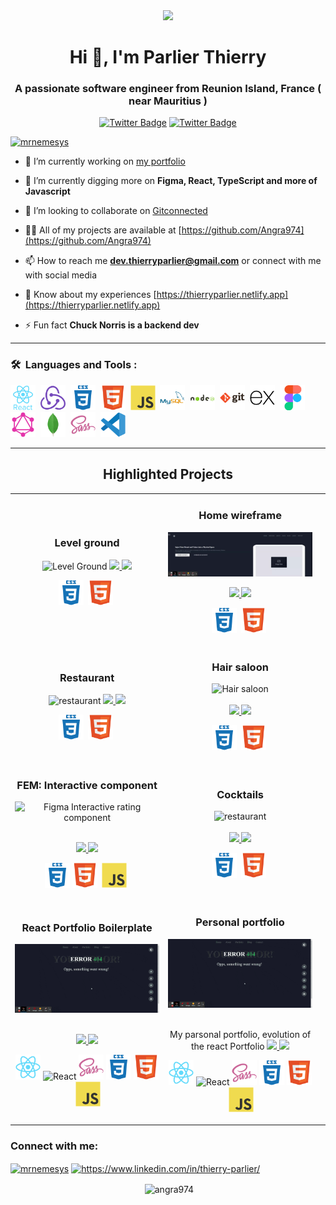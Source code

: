 <div id="header" align="center">
  <img src="https://media.giphy.com/media/M9gbBd9nbDrOTu1Mqx/giphy.gif" width="100"/>
</div>

<h1 align="center">Hi 👋, I'm Parlier Thierry</h1>
<h3 align="center">A passionate software engineer from Reunion Island, France ( near Mauritius )</h3>
<p align="center">
<a href="https://www.linkedin.com/in/thierry-parlier"><img src="https://img.shields.io/badge/LinkedIn-blue?style=for-the-badge&logo=linkedin&logoColor=white" alt="Twitter Badge"></a> <a href="https://twitter.com/ParlierThierry"><img src="https://img.shields.io/badge/Twitter-blue?style=for-the-badge&logo=twitter&logoColor=white" alt="Twitter Badge"></a>
</p>

<p align="left"> <a href="https://twitter.com/mrnemesys" target="blank"><img src="https://img.shields.io/twitter/follow/mrnemesys?logo=twitter&style=for-the-badge" alt="mrnemesys" /></a> </p>

- 🔭 I’m currently working on [my portfolio](https://thierryparlier.netlify.app)

- 🌱 I’m currently digging more on **Figma, React, TypeScript and more of Javascript**

- 👯 I’m looking to collaborate on [Gitconnected](https://git-connected.herokuapp.com/)

- 👨‍💻 All of my projects are available at [https://github.com/Angra974](https://github.com/Angra974)

- 📫 How to reach me **dev.thierryparlier@gmail.com** or connect with me with social media

- 📄 Know about my experiences [https://thierryparlier.netlify.app](https://thierryparlier.netlify.app)

- ⚡ Fun fact **Chuck Norris is a backend dev**

---

### 🛠 &nbsp;Languages and Tools :

<p>
<img src="https://github.com/devicons/devicon/blob/master/icons/react/react-original-wordmark.svg" title="React" alt="React" width="40" height="40"/>&nbsp;
<img src="https://github.com/devicons/devicon/blob/master/icons/redux/redux-original.svg" title="Redux" alt="Redux " width="40" height="40"/>&nbsp;
<img src="https://github.com/devicons/devicon/blob/master/icons/css3/css3-plain-wordmark.svg"  title="CSS3" alt="CSS" width="40" height="40"/>&nbsp;
<img src="https://github.com/devicons/devicon/blob/master/icons/html5/html5-original.svg" title="HTML5" alt="HTML" width="40" height="40"/>&nbsp;
<img src="https://github.com/devicons/devicon/blob/master/icons/javascript/javascript-original.svg" title="JavaScript" alt="JavaScript" width="40" height="40"/>&nbsp;
<img src="https://github.com/devicons/devicon/blob/master/icons/mysql/mysql-original-wordmark.svg" title="MySQL"  alt="MySQL" width="40" height="40"/>&nbsp;
<img src="https://github.com/devicons/devicon/blob/master/icons/nodejs/nodejs-original-wordmark.svg" title="NodeJS" alt="NodeJS" width="40" height="40"/>&nbsp;
<img src="https://github.com/devicons/devicon/blob/master/icons/git/git-original-wordmark.svg" title="Git" **alt="Git" width="40" height="40"/>&nbsp;
<img src="https://github.com/devicons/devicon/blob/master/icons/express/express-original.svg" title="Express" **alt="Express" width="40" height="40"/>&nbsp;
<img src="https://github.com/devicons/devicon/blob/master/icons/figma/figma-original.svg" title="Figma" **alt="Figma" width="40" height="40"/>&nbsp;
<img src="https://github.com/devicons/devicon/blob/master/icons/graphql/graphql-plain.svg" title="GraphQl" **alt="GraphQl" width="40" height="40"/>&nbsp;
<img src="https://github.com/devicons/devicon/blob/master/icons/mongodb/mongodb-original.svg" title="MongoDB" **alt="MondoDB" width="40" height="40"/>&nbsp;
<img src="https://github.com/devicons/devicon/blob/master/icons/sass/sass-original.svg" title="Sass" **alt="Sass" width="40" height="40"/>&nbsp;
<img src="https://github.com/devicons/devicon/blob/master/icons/vscode/vscode-original.svg" title="VsCode" **alt="VsCode" width="40" height="40"/>&nbsp;
</p>

---

<h2 align="center">Highlighted Projects </h2>
<div align="center">
<table>
<tr>
<td width="50%" align="center" >
<h3 color="white">Level ground</h2>
<p>
<a href='https://github.com/Angra974/-100devs-level-ground'>
</a>
  <img src='./gifs/level-ground.gif' title="Level Ground" alt="Level Ground">


  <a href="https://github.com/Angra974/-100devs-level-ground" target="_blank">

<img src="https://img.shields.io/badge/Code-black?style=for-the-badge&logo=github"/>
</a>
<a href="https://angra974.github.io/-100devs-level-ground//" target="_blank">
<img src="https://img.shields.io/badge/-website-blue?style=for-the-badge"/>
</a>
</p>
<img src="https://github.com/devicons/devicon/blob/master/icons/css3/css3-plain-wordmark.svg"  title="CSS3" alt="CSS" width="40" height="40"/>&nbsp;
<img src="https://github.com/devicons/devicon/blob/master/icons/html5/html5-original.svg" title="HTML5" alt="HTML" width="40" height="40"/>&nbsp;
</p>
</td>

<td width="50%" align="center" >
<h3 color="white">Home wireframe</h2>
<p>
<a href='https://github.com/Angra974/-100devs-homepage-wireframe'>
  <img src='./gifs/homewireframe.gif' title="Home wireframe" alt="Home wireframe" />
</a>
</p>
<p>
  <a href="https://github.com/Angra974/-100devs-homepage-wireframe" target="_blank">

<img src="https://img.shields.io/badge/Code-black?style=for-the-badge&logo=github"/>
</a>


<a href="https://angra974.github.io/-100devs-homepage-wireframe/" target="_blank">
<img src="https://img.shields.io/badge/-website-blue?style=for-the-badge"/>
</a>
</p>
<p><img src="https://github.com/devicons/devicon/blob/master/icons/css3/css3-plain-wordmark.svg"  title="CSS3" alt="CSS" width="40" height="40"/>&nbsp;
<img src="https://github.com/devicons/devicon/blob/master/icons/html5/html5-original.svg" title="HTML5" alt="HTML" width="40" height="40"/>&nbsp;</p>
</p>
</td>
</tr>
<tr>
<td width="50%" align="center" >
<h3 color="white">Restaurant</h2>
<p>
<a href='https://angra974.github.io/-100devs-restaurant/'>
</a>


  <img src='./gifs/Restaurant.gif' title="Restaurant" alt="restaurant" />

  <a href="https://angra974.github.io/-100devs-restaurant/" target="_blank">
<img src="https://img.shields.io/badge/Code-black?style=for-the-badge&logo=github"/>
</a>
<a href="https://angra974.github.io/-100devs-restaurant/" target="_blank">
<img src="https://img.shields.io/badge/-website-blue?style=for-the-badge"/>
</a>
</p>
<img src="https://github.com/devicons/devicon/blob/master/icons/css3/css3-plain-wordmark.svg"  title="CSS3" alt="CSS" width="40" height="40"/>&nbsp;
<img src="https://github.com/devicons/devicon/blob/master/icons/html5/html5-original.svg" title="HTML5" alt="HTML" width="40" height="40"/>&nbsp;

</p>

</td>

<td width="50%" align="center" >
<h3 color="white">Hair saloon</h2>
<p>
<a href='https://angra974.github.io/-100devs-hair-saloon/'>
</a>
  <img src='./gifs/hair-saloon.gif' title="Hair saloon" alt="Hair saloon">
<br>
<br>

  <a href="https://angra974.github.io/-100devs-hair-saloon/" target="_blank">

<img src="https://img.shields.io/badge/Code-black?style=for-the-badge&logo=github"/>
</a>
<a href="https://angra974.github.io/-100devs-hair-saloon/" target="_blank">
<img src="https://img.shields.io/badge/-website-blue?style=for-the-badge"/>
</a>
</p>
<p><img src="https://github.com/devicons/devicon/blob/master/icons/css3/css3-plain-wordmark.svg"  title="CSS3" alt="CSS" width="40" height="40"/>&nbsp;
<img src="https://github.com/devicons/devicon/blob/master/icons/html5/html5-original.svg" title="HTML5" alt="HTML" width="40" height="40"/>&nbsp;</p>
</p>

</td>
</tr>

<tr>
<td width="50%" align="center" >
<h3 color="white">FEM: Interactive component</h2>

<a href='https://interactive-rating-component-thierryparlier.netlify.app/'>
</a>
  <img src='./gifs/FEM/interactive-rating-component.gif' title="Figma: interactive rating component" alt="Figma Interactive rating component" />
<br>
<br>
<p>
  <a href="https://github.com/Angra974/FrontEndMentor/Free/interactive-rating-component/" target="_blank">

<img src="https://img.shields.io/badge/Code-black?style=for-the-badge&logo=github"/>
</a>
<a href="https://interactive-rating-component-thierryparlier.netlify.app" target="_blank">
<img src="https://img.shields.io/badge/-website-blue?style=for-the-badge"/>
</a>
</p>
<p><img src="https://github.com/devicons/devicon/blob/master/icons/css3/css3-plain-wordmark.svg"  title="CSS3" alt="CSS" width="40" height="40"/>
<img src="https://github.com/devicons/devicon/blob/master/icons/html5/html5-original.svg" title="HTML5" alt="HTML" width="40" height="40"/>&nbsp;
<img src="https://github.com/devicons/devicon/blob/master/icons/javascript/javascript-original.svg" title="JavaScript" alt="JavaScript" width="40" height="40"/>&nbsp;
</p>

</td>

<td width="50%" align="center" >
<h3 color="white">Cocktails</h2>

<a href='angra974.github.io/-100devs-cocktails/'>
</a>
  <img src='./gifs/cocktail.gif' title="Cocktail" alt="restaurant">
<br>
<br>

  <a href="https://angra974.github.io/-100devs-cocktails/" target="_blank">

<img src="https://img.shields.io/badge/Code-black?style=for-the-badge&logo=github"/>
</a>
<a href="https://angra974.github.io/-100devs-restaurant/" target="_blank">
<img src="https://img.shields.io/badge/-website-blue?style=for-the-badge"/>
</a>

<img src="https://github.com/devicons/devicon/blob/master/icons/css3/css3-plain-wordmark.svg"  title="CSS3" alt="CSS" width="40" height="40"/>&nbsp;
<img src="https://github.com/devicons/devicon/blob/master/icons/html5/html5-original.svg" title="HTML5" alt="HTML" width="40" height="40"/>&nbsp;

</p>

</td>

</tr>




<tr>
<td width="50%" align="center" >
<h3 color="white">React Portfolio Boilerplate</h2>

<a href='https://angra974.github.io/vite-typescript-ssr-react18-portfolio/'>
</a>
  <img src='./gifs/reactPorfolio.gif' title="Portfolio boilerplate with React" alt="Portfolio React boilerplate" />
<br>
<br>
<p>
  <a href="https://angra974.github.io/vite-typescript-ssr-react18-portfolio//" target="_blank">

<img src="https://img.shields.io/badge/Code-black?style=for-the-badge&logo=github"/>
</a>
<a href="https://angra974.github.io/vite-typescript-ssr-react18-portfolio/" target="_blank">
<img src="https://img.shields.io/badge/-website-blue?style=for-the-badge"/>
</a>
</p>
<p>
  <img src="https://github.com/devicons/devicon/blob/master/icons/react/react-original.svg"  title="React" alt="React" width="40" height="40"/>
    <img src="https://github.com/devicons/devicon/blob/master/icons/express/-original.svg"  title="React" alt="React" width="40" height="40"/>
    <img src="https://github.com/devicons/devicon/blob/master/icons/sass/sass-original.svg"  title="React" alt="React" width="40" height="40"/>
<img src="https://github.com/devicons/devicon/blob/master/icons/css3/css3-plain-wordmark.svg"  title="CSS3" alt="CSS" width="40" height="40"/>
<img src="https://github.com/devicons/devicon/blob/master/icons/html5/html5-original.svg" title="HTML5" alt="HTML" width="40" height="40"/>&nbsp;
<img src="https://github.com/devicons/devicon/blob/master/icons/javascript/javascript-original.svg" title="JavaScript" alt="JavaScript" width="40" height="40"/>&nbsp;
</p>
</td>
<td width="50%" align="center" >
<h3 color="white">Personal portfolio</h2>

<a href="https://angra974.github.io/vite-typescript-ssr-react/">
</a>
  <img src='./gifs/reactPorfolio.gif' title="Portfolio boilerplate with React" alt="Portfolio React boilerplate" />
<br>
<br>
<p>
  My parsonal portfolio, evolution of the react Portfolio
  <a href="https://angra974.github.io/vite-typescript-ssr-react/" target="_blank">

<img src="https://img.shields.io/badge/Code-black?style=for-the-badge&logo=github"/>
</a>
<a href="https://angra974.github.io/vite-typescript-ssr-react/" target="_blank">
<img src="https://img.shields.io/badge/-website-blue?style=for-the-badge"/>
</a>
</p>
<p>
  <img src="https://github.com/devicons/devicon/blob/master/icons/react/react-original.svg"  title="React" alt="React" width="40" height="40"/>
    <img src="https://github.com/devicons/devicon/blob/master/icons/express/-original.svg"  title="React" alt="React" width="40" height="40"/>
    <img src="https://github.com/devicons/devicon/blob/master/icons/sass/sass-original.svg"  title="React" alt="React" width="40" height="40"/>
<img src="https://github.com/devicons/devicon/blob/master/icons/css3/css3-plain-wordmark.svg"  title="CSS3" alt="CSS" width="40" height="40"/>
<img src="https://github.com/devicons/devicon/blob/master/icons/html5/html5-original.svg" title="HTML5" alt="HTML" width="40" height="40"/>&nbsp;
<img src="https://github.com/devicons/devicon/blob/master/icons/javascript/javascript-original.svg" title="JavaScript" alt="JavaScript" width="40" height="40"/>&nbsp;
</p>
</td>
<td width="50%" align="center">
  
  
</td>

</tr>




</table>

<h3 align="left">Connect with me:</h3>
<p align="left">
<a href="https://twitter.com/mrnemesys" target="blank"><img align="center" src="https://raw.githubusercontent.com/rahuldkjain/github-profile-readme-generator/master/src/images/icons/Social/twitter.svg" alt="mrnemesys" height="30" width="40" /></a>
<a href="https://linkedin.com/in/https://www.linkedin.com/in/thierry-parlier/" target="blank"><img align="center" src="https://raw.githubusercontent.com/rahuldkjain/github-profile-readme-generator/master/src/images/icons/Social/linked-in-alt.svg" alt="https://www.linkedin.com/in/thierry-parlier/" height="30" width="40" /></a>
</p>

<p>&nbsp;<img align="center" src="https://github-readme-stats.vercel.app/api?username=angra974&show_icons=true&locale=en" alt="angra974" /></p>

